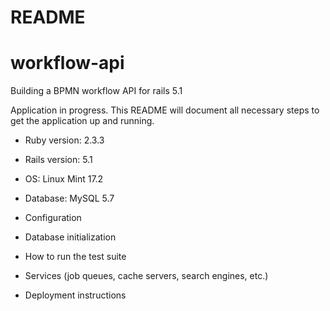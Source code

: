 
# README

# workflow-api
Building a BPMN workflow API for rails 5.1


Application in progress.
This README will document all necessary steps to get the
application up and running.

* Ruby version: 2.3.3

* Rails version: 5.1

* OS: Linux Mint 17.2

* Database: MySQL 5.7

* Configuration

* Database initialization

* How to run the test suite

* Services (job queues, cache servers, search engines, etc.)

* Deployment instructions
